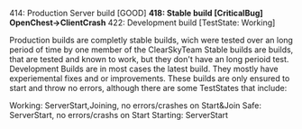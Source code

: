 414: Production Server build [GOOD]
__418: Stable build [CriticalBug] OpenChest->ClientCrash__
422: Development build [TestState: Working]

Production builds are completly stable builds, wich were tested over an long period of time by one member of the ClearSkyTeam
Stable builds are builds, that are tested and known to work, but they don't have an long perioid test.
Development Builds are in most cases the latest build. They mostly have experiemental fixes and or improvements. 
These builds are only ensured to start and throw no errors, although there are some TestStates that include:

Working: ServerStart,Joining, no errors/crashes on Start&Join
Safe: ServerStart, no errors/crashs on Start
Starting: ServerStart
